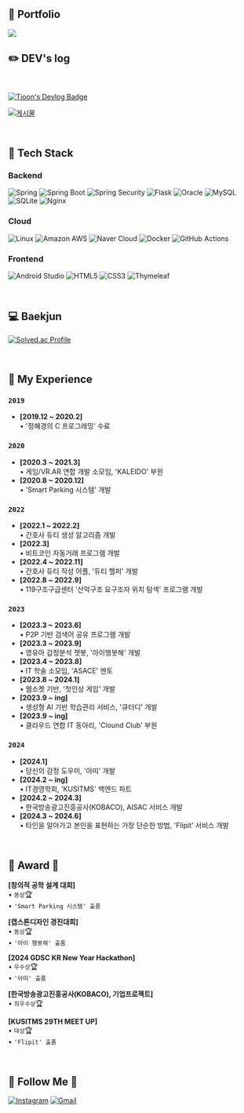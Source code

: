 ## 👋 Portfolio

[![](https://img.shields.io/badge/My%20Portfolio-4169e1?style=for-the-badge&logo=resume&logoColor=white)](https://my.surfit.io/w/509787812)

## ✏️  DEV's log

<br>


[![Tioon's Devlog Badge](https://img.shields.io/badge/티스토리-Tioon's%20DEVLOG-4169e1?style=for-the-badge&logo=tistory&logoColor=white)](https://tioon.tistory.com/)   

[![게시물](https://blogwidget.com/api/t/posting/2?name=tioon)](https://blogwidget.com/api/t/?name=tioon)


<br>


## 🔨 Tech Stack

### Backend

![Spring](https://img.shields.io/badge/Spring-6DB33F?style=for-the-badge&logo=spring&logoColor=white)
![Spring Boot](https://img.shields.io/badge/Spring%20Boot-6DB33F?style=for-the-badge&logo=spring-boot&logoColor=white)
![Spring Security](https://img.shields.io/badge/Spring%20Security-6DB33F?style=for-the-badge&logo=spring-security&logoColor=white)
![Flask](https://img.shields.io/badge/Flask-000000?style=for-the-badge&logo=flask&logoColor=white)
![Oracle](https://img.shields.io/badge/oracle-F80000?style=for-the-badge&logo=oracle&logoColor=white)
![MySQL](https://img.shields.io/badge/mysql-4479A1?style=for-the-badge&logo=mysql&logoColor=white)
![SQLite](https://img.shields.io/badge/SQLite-07405E?style=for-the-badge&logo=sqlite&logoColor=white)
![Nginx](https://img.shields.io/badge/Nginx-009639?style=for-the-badge&logo=nginx&logoColor=white)



### Cloud

![Linux](https://img.shields.io/badge/linux-FCC624?style=for-the-badge&logo=linux&logoColor=black)
![Amazon AWS](https://img.shields.io/badge/Amazon%20AWS-232F3E?style=for-the-badge&logo=amazon%20aws&logoColor=white)
![Naver Cloud](https://img.shields.io/badge/Naver%20Cloud-03C75A?style=for-the-badge&logo=naver&logoColor=white)
![Docker](https://img.shields.io/badge/Docker-2496ED?style=for-the-badge&logo=docker&logoColor=white)
![GitHub Actions](https://img.shields.io/badge/GitHub%20Actions-2671E5?style=for-the-badge&logo=github-actions&logoColor=white)

### Frontend

![Android Studio](https://img.shields.io/badge/Andoid%20Studio-3DDC84?style=flat-square&logo=android%20studio&logoColor=white)
![HTML5](https://img.shields.io/badge/html5-E34F26?style=flat-square&logo=html5&logoColor=white)
![CSS3](https://img.shields.io/badge/css-1572B6?style=flat-square&logo=css3&logoColor=white)
![Thymeleaf](https://img.shields.io/badge/Thymeleaf-005F0F?style=flat-square&logo=thymeleaf&logoColor=white)




<br>

## 💻 Baekjun


  [![Solved.ac Profile](http://mazassumnida.wtf/api/v2/generate_badge?boj=tioon74)](https://solved.ac/tioon74/)



<br>


## 📌 My Experience

### __```2019```__
- __[2019.12 ~ 2020.2]__  
  • '정혜경의 C 프로그래밍' 수료

### __```2020```__
- __[2020.3 ~ 2021.3]__  
  • 게임/VR.AR 연합 개발 소모임, 'KALEIDO' 부원
- __[2020.8 ~ 2020.12]__  
  • 'Smart Parking 시스템' 개발

### __```2022```__
- __[2022.1 ~ 2022.2]__  
  • 간호사 듀티 생성 알고리즘 개발
- __[2022.3]__  
  • 비트코인 자동거래 프로그램 개발
- __[2022.4 ~ 2022.11]__  
  • 간호사 듀티 작성 어플, '듀티 헬퍼' 개발
- __[2022.8 ~ 2022.9]__  
  • 119구조구급센터 '산악구조 요구조자 위치 탐색' 프로그램 개발

### __```2023```__
- __[2023.3 ~ 2023.6]__  
  • P2P 기반 검색어 공유 프로그램 개발
- __[2023.3 ~ 2023.9]__  
  • 영유아 감정분석 챗봇, '아이행봇해' 개발
- __[2023.4 ~ 2023.8]__  
  • IT 학술 소모임, 'ASACE' 멘토
- __[2023.8 ~ 2024.1]__  
  • 웹소켓 기반, '첫인상 게임' 개발
- __[2023.9 ~ ing]__  
  • 생성형 AI 기반 학습관리 서비스, '큐터디' 개발
- __[2023.9 ~ ing]__  
  • 클라우드 연합 IT 동아리, 'Clound Club' 부원

### __```2024```__
- __[2024.1]__  
  • 당신의 감정 도우미, '아띠' 개발
- __[2024.2 ~ ing]__  
  • IT경영학회, 'KUSITMS' 백엔드 파트
- __[2024.2 ~ 2024.3]__  
  • 한국방송광고진흥공사(KOBACO), AISAC 서비스 개발
- __[2024.3 ~ 2024.6]__  
  • 타인을 알아가고 본인을 표현하는 가장 단순한 방법, 'Flipit' 서비스 개발  
<br>



## 🏅 Award 🏅

__[창의적 공학 설계 대회]__    
• ```동상```🏆  
• ```'Smart Parking 시스템' 출품```

__[캡스톤디자인 경진대회]__  
• ```동상```🏆  
• ```'아이 행봇해' 출품```

__[2024 GDSC KR New Year Hackathon]__  
• ```우수상```🏆  
• ```'아띠' 출품```

__[한국방송광고진흥공사(KOBACO), 기업프로젝트]__  
• ```최우수상```🏆  

__[KUSITMS 29TH MEET UP]__    
• ```대상```🏆   
• ```'Flipit' 출품```

<br>

## 🌈 Follow Me 🌈

[![Instagram](https://img.shields.io/badge/Instagram-E4405F?style=for-the-badge&logo=instagram&logoColor=white&link=https://instagram.com/ye._.chan9)](https://instagram.com/ye._.chan9)
[![Gmail](https://img.shields.io/badge/Gmail-D14836?style=for-the-badge&logo=gmail&logoColor=white&link=mailto:tioon74@gmail.com)](mailto:tioon74@gmail.com)


